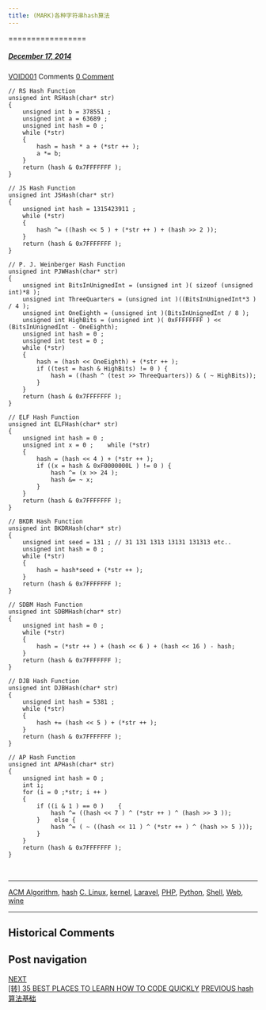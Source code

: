 ```yaml
---
title: (MARK)各种字符串hash算法
---
```

=================



#####  [December 17, 2014](https://web.archive.org/web/20201020200543/https://void-shana.moe/acmalgo/mark%e5%90%84%e7%a7%8d%e5%ad%97%e7%ac%a6%e4%b8%b2hash%e7%ae%97%e6%b3%95.html "7:15 pm") 
[VOID001](https://web.archive.org/web/20201020200543/https://void-shana.moe/author/void001 "View all posts by VOID001") Comments  [0 Comment](https://web.archive.org/web/20201020200543/https://void-shana.moe/acmalgo/mark%e5%90%84%e7%a7%8d%e5%ad%97%e7%ac%a6%e4%b8%b2hash%e7%ae%97%e6%b3%95.html#respond)






```
// RS Hash Function
unsigned int RSHash(char* str)
{
    unsigned int b = 378551 ;
    unsigned int a = 63689 ;
    unsigned int hash = 0 ;
    while (*str)
    {
        hash = hash * a + (*str ++ );
        a *= b;
    }
    return (hash & 0x7FFFFFFF );
}

// JS Hash Function
unsigned int JSHash(char* str)
{
    unsigned int hash = 1315423911 ;
    while (*str)
    {
        hash ^= ((hash << 5 ) + (*str ++ ) + (hash >> 2 ));
    }
    return (hash & 0x7FFFFFFF );
}

// P. J. Weinberger Hash Function
unsigned int PJWHash(char* str)
{
    unsigned int BitsInUnignedInt = (unsigned int )( sizeof (unsigned int)*8 );
    unsigned int ThreeQuarters = (unsigned int )((BitsInUnignedInt*3 ) / 4 );
    unsigned int OneEighth = (unsigned int )(BitsInUnignedInt / 8 );
    unsigned int HighBits = (unsigned int )( 0xFFFFFFFF ) << (BitsInUnignedInt - OneEighth);
    unsigned int hash = 0 ;
    unsigned int test = 0 ;
    while (*str)
    {
        hash = (hash << OneEighth) + (*str ++ );
        if ((test = hash & HighBits) != 0 ) {
            hash = ((hash ^ (test >> ThreeQuarters)) & ( ~ HighBits));
        }
    }
    return (hash & 0x7FFFFFFF );
}

// ELF Hash Function
unsigned int ELFHash(char* str)
{
    unsigned int hash = 0 ;
    unsigned int x = 0 ;    while (*str)
    {
        hash = (hash << 4 ) + (*str ++ );
        if ((x = hash & 0xF0000000L ) != 0 ) {
            hash ^= (x >> 24 );
            hash &= ~ x;
        }
    }
    return (hash & 0x7FFFFFFF );
}

// BKDR Hash Function
unsigned int BKDRHash(char* str)
{
    unsigned int seed = 131 ; // 31 131 1313 13131 131313 etc..
    unsigned int hash = 0 ;
    while (*str)
    {
        hash = hash*seed + (*str ++ );
    }
    return (hash & 0x7FFFFFFF );
}

// SDBM Hash Function
unsigned int SDBMHash(char* str)
{
    unsigned int hash = 0 ;
    while (*str)
    {
        hash = (*str ++ ) + (hash << 6 ) + (hash << 16 ) - hash;
    }
    return (hash & 0x7FFFFFFF );
}

// DJB Hash Function
unsigned int DJBHash(char* str)
{
    unsigned int hash = 5381 ;
    while (*str)
    {
        hash += (hash << 5 ) + (*str ++ );
    }
    return (hash & 0x7FFFFFFF );
}

// AP Hash Function
unsigned int APHash(char* str)
{
    unsigned int hash = 0 ;
    int i;
    for (i = 0 ;*str; i ++ )
    {
        if ((i & 1 ) == 0 )    {
            hash ^= ((hash << 7 ) ^ (*str ++ ) ^ (hash >> 3 ));
        }    else {
            hash ^= ( ~ ((hash << 11 ) ^ (*str ++ ) ^ (hash >> 5 )));
        }
    }
    return (hash & 0x7FFFFFFF );
}
```

 






---


[ACM Algorithm](https://web.archive.org/web/20201020200543/https://void-shana.moe/category/acmalgo), [hash](https://web.archive.org/web/20201020200543/https://void-shana.moe/category/acmalgo/hash) [C. Linux](https://web.archive.org/web/20201020200543/https://void-shana.moe/tag/c-linux), [kernel](https://web.archive.org/web/20201020200543/https://void-shana.moe/tag/kernel), [Laravel](https://web.archive.org/web/20201020200543/https://void-shana.moe/tag/laravel), [PHP](https://web.archive.org/web/20201020200543/https://void-shana.moe/tag/php), [Python](https://web.archive.org/web/20201020200543/https://void-shana.moe/tag/python), [Shell](https://web.archive.org/web/20201020200543/https://void-shana.moe/tag/shell), [Web](https://web.archive.org/web/20201020200543/https://void-shana.moe/tag/web), [wine](https://web.archive.org/web/20201020200543/https://void-shana.moe/tag/wine) 






------------------------
## Historical Comments
Post navigation
---------------
[NEXT  
[转] 35 BEST PLACES TO LEARN HOW TO CODE QUICKLY](https://web.archive.org/web/20201020200543/https://void-shana.moe/%e6%96%87%e7%ab%a0%e8%bd%ac%e8%bd%bd/%e8%bd%ac-35-best-places-to-learn-how-to-code-quickly.html)
[PREVIOUS 
hash 算法基础](https://web.archive.org/web/20201020200543/https://void-shana.moe/acmalgo/hash-%e7%ae%97%e6%b3%95%e5%9f%ba%e7%a1%80.html)

            